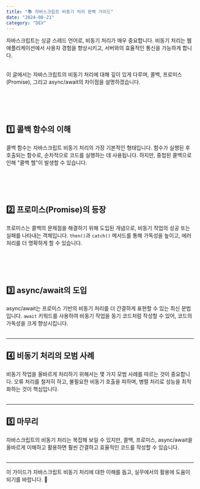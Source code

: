 ```yaml
---
title: "📚 자바스크립트 비동기 처리 완벽 가이드"
date: "2024-08-21"
category: "DEV"
---
```


자바스크립트는 싱글 스레드 언어로, 비동기 처리가 매우 중요합니다. 비동기 처리는 웹 애플리케이션에서 사용자 경험을 향상시키고, 서버와의 효율적인 통신을 가능하게 합니다.  
&nbsp;

이 글에서는 자바스크립트의 비동기 처리에 대해 깊이 있게 다루며, 콜백, 프로미스(Promise), 그리고 async/await의 차이점을 설명하겠습니다.  
&nbsp;

## &nbsp;

## 1️⃣ 콜백 함수의 이해

콜백 함수는 자바스크립트 비동기 처리의 가장 기본적인 형태입니다. 함수가 실행된 후 호출되는 함수로, 순차적으로 코드를 실행하는 데 사용됩니다. 하지만, 중첩된 콜백으로 인해 "콜백 헬"이 발생할 수 있습니다.  
&nbsp;

## &nbsp;

## 2️⃣ 프로미스(Promise)의 등장

프로미스는 콜백의 문제점을 해결하기 위해 도입된 개념으로, 비동기 작업의 성공 또는 실패를 나타내는 객체입니다. `then()`과 `catch()` 메서드를 통해 가독성을 높이고, 에러 처리를 더 명확하게 할 수 있습니다.  
&nbsp;

## &nbsp;

## 3️⃣ async/await의 도입

async/await는 프로미스 기반의 비동기 처리를 더 간결하게 표현할 수 있는 최신 문법입니다. `await` 키워드를 사용하여 비동기 작업을 동기 코드처럼 작성할 수 있어, 코드의 가독성을 크게 향상시킵니다.  
&nbsp;

---

## 4️⃣ 비동기 처리의 모범 사례

비동기 작업을 올바르게 처리하기 위해서는 몇 가지 모범 사례를 따르는 것이 중요합니다. 오류 처리를 철저히 하고, 불필요한 비동기 호출을 피하며, 병렬 처리로 성능을 최적화하는 것이 핵심입니다.  
&nbsp;

---

## 5️⃣ 마무리

자바스크립트의 비동기 처리는 복잡해 보일 수 있지만, 콜백, 프로미스, async/await을 올바르게 이해하고 활용하면 훨씬 간결하고 효율적인 코드를 작성할 수 있습니다.  
&nbsp;

---

이 가이드가 자바스크립트 비동기 처리에 대한 이해를 돕고, 실무에서의 활용에 도움이 되기를 바랍니다. 🚀
